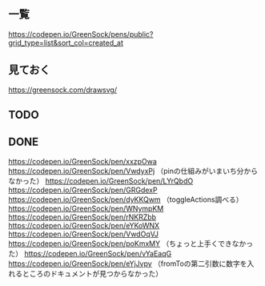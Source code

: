 ## 一覧
https://codepen.io/GreenSock/pens/public?grid_type=list&sort_col=created_at

## 見ておく
https://greensock.com/drawsvg/

## TODO

## DONE
https://codepen.io/GreenSock/pen/xxzpOwa
https://codepen.io/GreenSock/pen/VwdyxPj （pinの仕組みがいまいち分からなかった）
https://codepen.io/GreenSock/pen/LYrQbdO
https://codepen.io/GreenSock/pen/GRGdexP
https://codepen.io/GreenSock/pen/dyKKQwm （toggleActions調べる）
https://codepen.io/GreenSock/pen/WNympKM
https://codepen.io/GreenSock/pen/rNKRZbb
https://codepen.io/GreenSock/pen/eYKoWNX
https://codepen.io/GreenSock/pen/VwdOqVJ
https://codepen.io/GreenSock/pen/poKmxMY （ちょっと上手くできなかった）
https://codepen.io/GreenSock/pen/vYaEaqG
https://codepen.io/GreenSock/pen/eYjJvpy （fromToの第二引数に数字を入れるところのドキュメントが見つからなかった）
